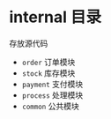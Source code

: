 # internal 目录

存放源代码

- `order` 订单模块
- `stock` 库存模块
- `payment` 支付模块
- `process` 处理模块
- `common` 公共模块
